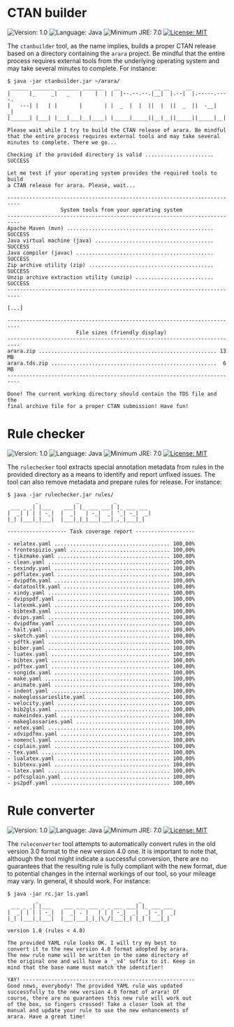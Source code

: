 # CTAN builder

![Version: 1.0](https://img.shields.io/badge/current_version-1.0-blue.svg?style=flat-square)
![Language: Java](https://img.shields.io/badge/language-Java-blue.svg?style=flat-square)
![Minimum JRE: 7.0](https://img.shields.io/badge/minimum_JRE-7.0-blue.svg?style=flat-square)
[![License: MIT](https://img.shields.io/badge/license-MIT-blue.svg?style=flat-square)](https://opensource.org/licenses/MIT)

The `ctanbuilder` tool, as the name implies, builds a proper CTAN release based on a directory 
containing the `arara` project. Be mindful that the entire process requires external tools from
the underlying operating system and may take several minutes to complete. For instance:

```
$ java -jar ctanbuilder.jar ~/arara/
 ______ _______ _______ _______   __           __ __     __             
|      |_     _|   _   |    |  | |  |--.--.--.|__|  |.--|  |.-----.----.
|   ---| |   | |       |       | |  _  |  |  ||  |  ||  _  ||  -__|   _|
|______| |___| |___|___|__|____| |_____|_____||__|__||_____||_____|__|  

Please wait while I try to build the CTAN release of arara. Be mindful
that the entire process requires external tools and may take several
minutes to complete. There we go...

Checking if the provided directory is valid ...................... SUCCESS

Let me test if your operating system provides the required tools to build
a CTAN release for arara. Please, wait...

--------------------------------------------------------------------------
                 System tools from your operating system                  
--------------------------------------------------------------------------
Apache Maven (mvn) ............................................... SUCCESS
Java virtual machine (java) ...................................... SUCCESS
Java compiler (javac) ............................................ SUCCESS
Zip archive utility (zip) ........................................ SUCCESS
Unzip archive extraction utility (unzip) ......................... SUCCESS
--------------------------------------------------------------------------

[...]

--------------------------------------------------------------------------
                      File sizes (friendly display)                       
--------------------------------------------------------------------------
arara.zip ......................................................... 13 MB
arara.tds.zip .....................................................  6 MB
--------------------------------------------------------------------------

Done! The current working directory should contain the TDS file and the
final archive file for a proper CTAN submission! Have fun!
```

# Rule checker

![Version: 1.0](https://img.shields.io/badge/current_version-1.0-blue.svg?style=flat-square)
![Language: Java](https://img.shields.io/badge/language-Java-blue.svg?style=flat-square)
![Minimum JRE: 7.0](https://img.shields.io/badge/minimum_JRE-7.0-blue.svg?style=flat-square)
[![License: MIT](https://img.shields.io/badge/license-MIT-blue.svg?style=flat-square)](https://opensource.org/licenses/MIT)

The `rulechecker` tool extracts special annotation metadata from rules
in the provided directory as a means to identify and report unfixed issues.
The tool can also remove metadata and prepare rules for release. For instance:

```
$ java -jar rulechecker.jar rules/
         _            _           _           
 ___ _ _| |___    ___| |_ ___ ___| |_ ___ ___ 
|  _| | | | -_|  |  _|   | -_|  _| '_| -_|  _|
|_| |___|_|___|  |___|_|_|___|___|_,_|___|_|  

------------------- Task coverage report -------------------

- xelatex.yaml ..................................... 100,00%
- frontespizio.yaml ................................ 100,00%
- tikzmake.yaml .................................... 100,00%
- clean.yaml ....................................... 100,00%
- texindy.yaml ..................................... 100,00%
- pdflatex.yaml .................................... 100,00%
- dvipdfm.yaml ..................................... 100,00%
- datatooltk.yaml .................................. 100,00%
- xindy.yaml ....................................... 100,00%
- dvipspdf.yaml .................................... 100,00%
- latexmk.yaml ..................................... 100,00%
- bibtex8.yaml ..................................... 100,00%
- dvips.yaml ....................................... 100,00%
- dvipdfmx.yaml .................................... 100,00%
- halt.yaml ........................................ 100,00%
- sketch.yaml ...................................... 100,00%
- pdftk.yaml ....................................... 100,00%
- biber.yaml ....................................... 100,00%
- luatex.yaml ...................................... 100,00%
- bibtex.yaml ...................................... 100,00%
- pdftex.yaml ...................................... 100,00%
- songidx.yaml ..................................... 100,00%
- make.yaml ........................................ 100,00%
- animate.yaml ..................................... 100,00%
- indent.yaml ...................................... 100,00%
- makeglossarieslite.yaml .......................... 100,00%
- velocity.yaml .................................... 100,00%
- bib2gls.yaml ..................................... 100,00%
- makeindex.yaml ................................... 100,00%
- makeglossaries.yaml .............................. 100,00%
- xetex.yaml ....................................... 100,00%
- xdvipdfmx.yaml ................................... 100,00%
- nomencl.yaml ..................................... 100,00%
- csplain.yaml ..................................... 100,00%
- tex.yaml ......................................... 100,00%
- lualatex.yaml .................................... 100,00%
- bibtexu.yaml ..................................... 100,00%
- latex.yaml ....................................... 100,00%
- pdfcsplain.yaml .................................. 100,00%
- ps2pdf.yaml ...................................... 100,00%
```

# Rule converter

![Version: 1.0](https://img.shields.io/badge/current_version-1.0-blue.svg?style=flat-square)
![Language: Java](https://img.shields.io/badge/language-Java-blue.svg?style=flat-square)
![Minimum JRE: 7.0](https://img.shields.io/badge/minimum_JRE-7.0-blue.svg?style=flat-square)
[![License: MIT](https://img.shields.io/badge/license-MIT-blue.svg?style=flat-square)](https://opensource.org/licenses/MIT)

The `ruleconverter` tool attempts to automatically convert rules in the old version 3.0 format
to the new version 4.0 one. It is important to note that, although the tool might indicate a
successful conversion, there are no guarantees that the resulting rule is fully compliant with
the new format, due to potential changes in the internal workings of our tool, so your mileage
may vary. In general, it should work. For instance:

```
$ java -jar rc.jar ls.yaml
         _                                _
 ___ _ _| |___    ___ ___ ___ _ _ ___ ___| |_ ___ ___
|  _| | | | -_|  |  _| . |   | | | -_|  _|  _| -_|  _|
|_| |___|_|___|  |___|___|_|_|\_/|___|_| |_| |___|_|

version 1.0 (rules < 4.0)

The provided YAML rule looks OK. I will try my best to
convert it to the new version 4.0 format adopted by arara.
The new rule name will be written in the same directory of
the original one and will have a '_v4' suffix to it. Keep in
mind that the base name must match the identifier!

YAY! -------------------------------------------------------
Good news, everybody! The provided YAML rule was updated
successfully to the new version 4.0 format of arara! Of
course, there are no guarantees this new rule will work out
of the box, so fingers crossed! Take a closer look at the
manual and update your rule to use the new enhancements of
arara. Have a great time!
```

